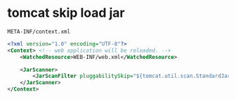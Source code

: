 # tomcat skip load jar

`META-INF/context.xml`

```xml
<?xml version="1.0" encoding="UTF-8"?>
<Context> <!-- web application will be reloaded. -->
	<WatchedResource>WEB-INF/web.xml</WatchedResource>

	<JarScanner>
		<JarScanFilter pluggabilitySkip="${tomcat.util.scan.StandardJarScanFilter.jarsToSkip}, bcprov-jdk15on-1.62.jar, bcpkix-jdk15on-1.62.jar" />
	</JarScanner>
</Context>
```
